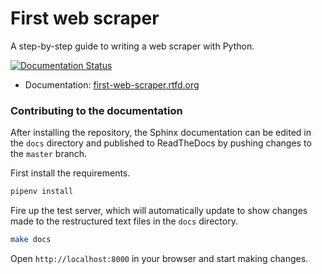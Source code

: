 # First web scraper

A step-by-step guide to writing a web scraper with Python.

[![Documentation Status](https://readthedocs.org/projects/first-web-scraper/badge/?version=latest)](https://readthedocs.org/projects/first-web-scraper/?badge=latest)

* Documentation: [first-web-scraper.rtfd.org](http://first-web-scraper.readthedocs.org/en/latest/)

### Contributing to the documentation

After installing the repository, the Sphinx documentation can be edited in the
``docs`` directory and published to ReadTheDocs by pushing changes to the ``master`` branch.

First install the requirements.

```bash
pipenv install
```

Fire up the test server, which will automatically update to show changes made
to the restructured text files in the ``docs`` directory.

```bash
make docs
```

Open ``http://localhost:8000`` in your browser and start making changes.
